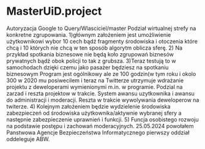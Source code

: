 # MasterUiD.project
Autoryzacja Google to Query/Wlasciciel/master
Podział wirtualnej strefy na konkretne zgrupowania. 
1)głównym założeniem jest umożliwienie użytkownikowi wybor 10 cech bądź fragmenty środowiska i otoczenia które chcą i 10 których nie chcą w ten sposób algorytm oblicza sferę.
2) Na przykład spotkania biznesowe nie będą koło zgrupowań biznesów prywatnych bądź obok policji to tak z grubsza. 
3)Teraz testują to w samochodach dzięki czemu jako pasażer będziesz na spotkaniu biznesowym
Program jest ogólnikowy ale ze 100 godzin(w tym roku i okolo 300 w 2020 mu posiwecilem i teraz na Twitterze utrzymuje wdrażanie projektu z deweloperami wymienionymi m.in. w programie. Podzial na zarzad i reszta projektow w trakcie. System awansu uzytkownika i awansu do administracji i moderacji. Reszta w trakcie wywolywania deweloperow na twiterze.
4) Kolejnym założeniem będzie wydzielenie środowiska zabezpieczeń od środowiska użytkownika/aktywnie wybranej sfery a następnie zabezpieczenie uprawnień i funkcji.
5) Funcja osobistego rozwoju na podstawie postępu i zachowań moderacyjnych.
25.05.2024 powołałem Panstwowa Agencje Bezpieczeństwa Informatycznego pierwszy oddział oddeleguje ABW.